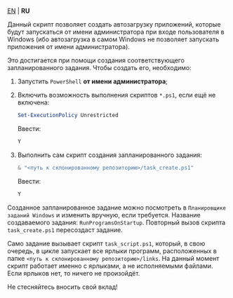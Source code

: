 [EN](README.md) | **RU**

Данный скрипт позволяет создать автозагрузку приложений, которые будут запускаться от имени администратора при входе пользователя в Windows (ибо автозагрузка в самом Windows не позволяет запускать приложения от имени администратора).

Это достигается при помощи создания соответствующего запланированного задания. Чтобы создать его, необходимо:

1. Запустить `PowerShell` **от имени администратора**;

2. Включить возможность выполнения скриптов `*.ps1`, если ещё не включена:
    ```powershell
    Set-ExecutionPolicy Unrestricted
    ```

    Ввести:
    ```powershell
    Y
    ```

3. Выполнить сам скрипт создания запланированного задания:
    ```powershell
    & "<путь к склонированному репозиторию>/task_create.ps1"
    ```

    Ввести:
    ```powershell
    Y
    ```

Созданное запланированное задание можно посмотреть в `Планировщике заданий Windows` и изменить вручную, если требуется. Название создаваемого задания: `RunProgramsOnStartup`. Повторный вызов скрипта `task_create.ps1` пересоздаст задание.

Само задание вызывает скрипт `task_script.ps1`, который, в свою очередь, в цикле запускает все ярлыки программ, расположенных в папке `<путь к склонированному репозиторию>/links`. На данный момент скрипт работает именно с ярлыками, а не исполняемыми файлами. Если ярлыков нет, то ничего не произойдёт.

Не стесняйтесь вносить свой вклад!
